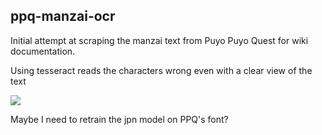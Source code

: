 ## ppq-manzai-ocr

Initial attempt at scraping the manzai text from Puyo Puyo Quest for wiki documentation.

Using tesseract reads the characters wrong even with a clear view of the text

<img src="https://cdn.discordapp.com/attachments/188877926786269184/793981288301461504/Screen_Shot_2020-12-30_at_6.18.02_PM.png">

Maybe I need to retrain the jpn model on PPQ's font?